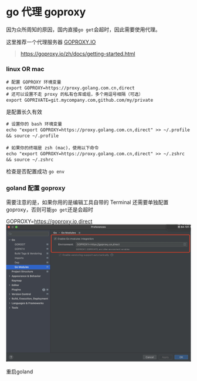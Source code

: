 # go 代理 goproxy

因为众所周知的原因，国内直接`go get`会超时，因此需要使用代理。

这里推荐一个代理服务器 [GOPROXY.IO](https://goproxy.io/zh/)

> https://goproxy.io/zh/docs/getting-started.html
### linux OR mac
```
# 配置 GOPROXY 环境变量
export GOPROXY=https://proxy.golang.com.cn,direct
# 还可以设置不走 proxy 的私有仓库或组，多个用逗号相隔（可选）
export GOPRIVATE=git.mycompany.com,github.com/my/private
```

是配置长久有效
```
# 设置你的 bash 环境变量
echo "export GOPROXY=https://proxy.golang.com.cn,direct" >> ~/.profile && source ~/.profile

# 如果你的终端是 zsh (mac)，使用以下命令
echo "export GOPROXY=https://proxy.golang.com.cn,direct" >> ~/.zshrc && source ~/.zshrc
```

检查是否配置成功 `go env`

### goland 配置 goproxy
需要注意的是，如果你用的是编辑工具自带的 Terminal 还需要单独配置goproxy，否则可能`go get`还是会超时

GOPROXY=https://goproxy.io,direct
![](assets/16512221962210.jpg)

重启goland